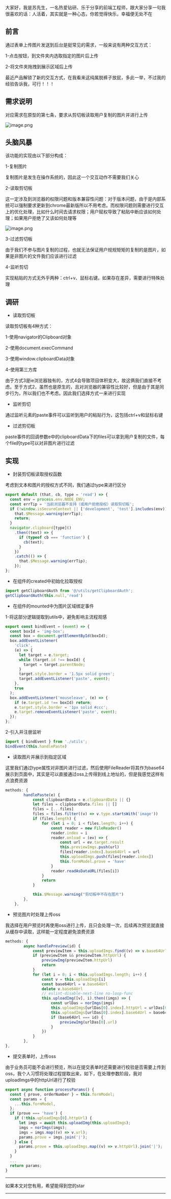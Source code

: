 大家好，我是苏先生，一名热爱钻研、乐于分享的前端工程师，跟大家分享一句我很喜欢的话：人活着，其实就是一种心态，你若觉得快乐，幸福便无处不在

## 前言

通过表单上传图片发送到后台是挺常见的需求，一般来说有两种交互方式：

1-点击按钮，到文件夹内选取指定的图片后上传

2-将文件夹拖拽到展示区域后上传

最近产品解锁了新的交互方式，在我看来这纯属脱裤子放屁，多此一举，不过我的经验告诉我，可行！！！

## 需求说明

对应需求在原型的第七条，要求从剪切板读取用户复制的图片并进行上传

![image.png](https://p9-juejin.byteimg.com/tos-cn-i-k3u1fbpfcp/3bad42abee4a4be7b66a0bd9ab9aff6c~tplv-k3u1fbpfcp-watermark.image?)

## 头脑风暴

该功能的实现由以下部分构成：

1-复制图片

复制图片是发生在操作系统的，因此这一个交互动作不需要我们关心

2-读取剪切板

这一定涉及到浏览器的权限问题和版本兼容性问题：对于版本问题，由于是内部系统可以强制要求更新到chrome最新版所以不用考虑。而权限问题则需要进行交互上的优化处理，比如什么时间去请求权限；用户赋权导致了粘贴中断应该如何处理；如果用户拒绝了又该如何处理等

![image.png](https://p1-juejin.byteimg.com/tos-cn-i-k3u1fbpfcp/31a79fa1e63b4eeb9e27fd8a53b3b092~tplv-k3u1fbpfcp-watermark.image?)

3-过滤剪切板

由于我们不参与图片复制的过程，也就无法保证用户规规矩矩的复制的是图片，如果是非图片的文件我们应该进行过滤

4-监听剪切

实现粘贴的方式无外乎两种：ctrl+v、鼠标右键。如果存在差异，需要进行特殊处理

## 调研

- 读取剪切板

读取剪切板有4种方式：

1-使用navigator的Clipboard对象

2-使用document.execCommand

3-使用window.clipboardData对象

4-使用第三方库

由于方式3是ie浏览器独有的，方式4会导致项目体积变大，故这俩我们直接不考虑。至于方式2，虽然也是原生的，且对浏览器的兼容性比较好，但是由于其是同步行为，所以我们也不考虑。因此我们选择方式一来进行实现

- 监听剪切

通过监听元素的paste事件可以监听到用户的粘贴行为，这包括ctrl+v和鼠标右键

- 过滤剪切板

paste事件的回调参数e中的clipboardData下的files可以拿到用户复制的文件，每个file的type可以对非图片进行过滤

## 实现

- 封装剪切板读取授权函数

考虑到文本和图片的授权方式不同，我们通过type来进行区分

```js
export default (that, cb, type = 'read') => {
  const env = process.env.NODE_ENV;
  const errTip = '当前浏览器不支持（或用户拒绝授权）读取剪切板';
  if (!window.isSecureContext || ['development', 'test'].includes(env)) {
    that.$Message.warning(errTip);
    return;
  }
  navigator.clipboard[type]()
    .then((text) => {
      if (typeof cb === 'function') {
        cb(text);
      }
    })
    .catch(() => {
      that.$Message.warning(errTip);
    });
};
```

- 在组件的created中初始化拉取授权

```js
import getClipboardAuth from '@/utils/getClipboardAuth';
getClipboardAuth(this.null,'read')
```

- 在组件的mounted中为图片区域绑定事件

1-将这部分逻辑提取到utils中，避免影响主流程观感

```js
export const bindEvent = (event) => {
  const boxId = 'img-box';
  const box = document.getElementById(boxId);
  box.addEventListener(
    'click',
    (e) => {
      let target = e.target;
      while (target.id !== boxId) {
        target = target.parentNode;
      }
      target.style.border = '1.5px solid green';
      target.addEventListener('paste', event);
    },
    true
  );
  box.addEventListener('mouseleave', (e) => {
    if (e.target.id !== boxId) return;
    e.target.style.border = '1px solid #ccc';
    e.target.removeEventListener('paste', event);
  });
};
```

2-引入并注册监听

```js
import { bindEvent } from './utils';
bindEvent(this.handlePaste)
```
- 读取图片并展示到指定区域

这里我们通过type属性对非图片进行过滤，然后使用FileReader将其作为base64展示到页面中，其实是可以直接通过oss上传得到线上地址的，但是我感觉这样有点浪费资源

```js
methods: {
        handlePaste(e) {
            const clipboardData = e.clipboardData || {}
            let files = clipboardData.files || []
            files = [...files]
            files = files.filter((v) => v.type.startsWith('image'))
            if (files.length) {
                for (let i = 0; i < files.length; i++) {
                    const reader = new FileReader()
                    reader.index = i
                    reader.onload = (ev) => {
                        const url = ev.target.result
                        this.previewImgs.push(url)
                        files[reader.index].base64Url = url
                        this.uploadImgs.push(files[reader.index])
                        this.formModel.prove = 'have'
                    }
                    reader.readAsDataURL(files[i])
                }
                return
            }

            this.$Message.warning("剪切板中不存在图片")
        },
    },
```

- 预览图片时处理上传oss

我选择在用户预览时再使用oss进行上传，且只会处理一次，后续再次预览就直接从缓存中读取，这样能一定程度避免浪费资源

```js
methods: {
        async handlePreview(id) {
            const previewItem = this.uploadImgs.find((v) => v.base64Url === id)
            if (previewItem && previewItem.httpUrl) {
                previewImg(previewItem.httpUrl)
                return
            }
            for (let i = 0; i < this.uploadImgs.length; i++) {
                const v = this.uploadImgs[i]
                const base64Url = v.base64Url
                delete v.base64Url
                // eslint-disable-next-line no-loop-func
                this.uploadImg([v], i).then((imgs) => {
                    const urlDas = norImgs(imgs)
                    this.uploadImgs[urlDas[0].index].httpUrl = urlDas[0].url
                    this.uploadImgs[urlDas[0].index].base64Url = base64Url
                    if (base64Url === id) {
                        previewImg(urlDas[0].url)
                    }
                })
            }
        },
},
```

- 提交表单时，上传oss

由于业务员可能不会进行预览，所以在提交表单时还需要进行校验是否需要上传到oss，我个人习惯将处理过程提取出来，如下，在处理参数阶段，我对uploadImgs中的httpUrl进行了校验

```js
export async function processParams() {
  const { prove, orderNumber } = this.formModel;
  const params = {
    ...this.formModel,
  }; 
  if (prove === 'have') {
    if (!this.uploadImgs[0].httpUrl) {
      let imgs = await this.uploadImg(this.uploadImgs);
      imgs = norImgs(imgs);
      imgs = imgs.map((v) => v.url);
      params.prove = imgs.join('|');
    } else {
      params.prove = this.uploadImgs.map((v) => v.httpUrl).join('|');
    }
  }
  ...
  return params;
}
```

***

如果本文对您有用，希望能得到您的star

***





